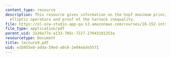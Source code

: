 ```yaml
---
content_type: resource
description: This resource gives information on the hopf maximum principle for uniformly
  elliptic operators and proof of the harnack inequality.
file: https://ol-ocw-studio-app-qa.s3.amazonaws.com/courses/18-152-introduction-to-partial-differential-equations-fall-2005/e1b955e0adda59eda0c62e04ebde5571_lecture9.pdf
file_type: application/pdf
parent_uid: 2a38a77e-a133-705c-7227-27043181253a
resourcetype: Document
title: lecture9.pdf
uid: e1b955e0-adda-59ed-a0c6-2e04ebde5571
---
```

